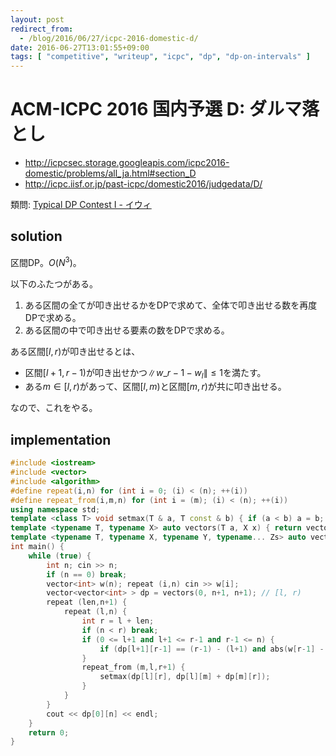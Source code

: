 ```yaml
---
layout: post
redirect_from:
  - /blog/2016/06/27/icpc-2016-domestic-d/
date: 2016-06-27T13:01:55+09:00
tags: [ "competitive", "writeup", "icpc", "dp", "dp-on-intervals" ]
---
```


# ACM-ICPC 2016 国内予選 D: ダルマ落とし

-   <http://icpcsec.storage.googleapis.com/icpc2016-domestic/problems/all_ja.html#section_D>
-   <http://icpc.iisf.or.jp/past-icpc/domestic2016/judgedata/D/>

類問: [Typical DP Contest I - イウィ](https://beta.atcoder.jp/contests/tdpc/tasks/tdpc_iwi)

## solution

区間DP。$O(N^3)$。

以下のふたつがある。

1.  ある区間の全てが叩き出せるかをDPで求めて、全体で叩き出せる数を再度DPで求める。
2.  ある区間の中で叩き出せる要素の数をDPで求める。

ある区間$[l,r)$が叩き出せるとは、

-   区間$[l+1,r-1)$が叩き出せかつ$\|w\_{r-1} - w_l\| \le 1$を満たす。
-   ある$m \in [l,r)$があって、区間$[l,m)$と区間$[m,r)$が共に叩き出せる。

なので、これをやる。

## implementation

``` c++
#include <iostream>
#include <vector>
#include <algorithm>
#define repeat(i,n) for (int i = 0; (i) < (n); ++(i))
#define repeat_from(i,m,n) for (int i = (m); (i) < (n); ++(i))
using namespace std;
template <class T> void setmax(T & a, T const & b) { if (a < b) a = b; }
template <typename T, typename X> auto vectors(T a, X x) { return vector<T>(x, a); }
template <typename T, typename X, typename Y, typename... Zs> auto vectors(T a, X x, Y y, Zs... zs) { auto cont = vectors(a, y, zs...); return vector<decltype(cont)>(x, cont); }
int main() {
    while (true) {
        int n; cin >> n;
        if (n == 0) break;
        vector<int> w(n); repeat (i,n) cin >> w[i];
        vector<vector<int> > dp = vectors(0, n+1, n+1); // [l, r)
        repeat (len,n+1) {
            repeat (l,n) {
                int r = l + len;
                if (n < r) break;
                if (0 <= l+1 and l+1 <= r-1 and r-1 <= n) {
                    if (dp[l+1][r-1] == (r-1) - (l+1) and abs(w[r-1] - w[l]) <= 1) setmax(dp[l][r], dp[l+1][r-1] + 2);
                }
                repeat_from (m,l,r+1) {
                    setmax(dp[l][r], dp[l][m] + dp[m][r]);
                }
            }
        }
        cout << dp[0][n] << endl;
    }
    return 0;
}
```
